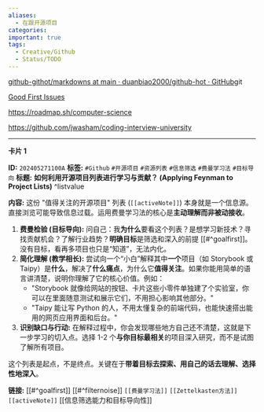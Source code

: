 ```yaml
---
aliases:
  - 在跟开源项目
categories: 
important: true
tags:
  - Creative/Github
  - Status/TODO
---
```


[github-githot/markdowns at main · duanbiao2000/github-hot · GitHub](https://github.com/duanbiao2000/github-hot/tree/main/markdowns)git

[Good First Issues](https://goodfirstissues.com/)

https://roadmap.sh/computer-science

https://github.com/jwasham/coding-interview-university

---

**卡片 1**

**ID:** `202405271100A`
**标签:** `#Github` `#开源项目` `#资源列表` `#信息筛选` `#费曼学习法` `#目标导向`
**标题:** **如何利用开源项目列表进行学习与贡献？ (Applying Feynman to Project Lists)** ^listvalue

**内容:**
这份 "值得关注的开源项目" 列表 (`[[activeNote]]`) 本身就是一个信息源。直接浏览可能导致信息过载。运用费曼学习法的核心是**主动理解而非被动接收**。

1.  **费曼检验 (目标导向):** 问自己：我**为什么**要看这个列表？是想学习新技术？寻找贡献机会？了解行业趋势？**明确目标**是筛选和深入的前提 [[#^goalfirst]]。没有目标，看再多项目也只是“知道”，无法内化。
2.  **简化理解 (教学相长):** 尝试向一个“小白”解释其中**一个**项目（如 Storybook 或 Taipy）是**什么**，解决了**什么痛点**，为什么它**值得关注**。如果你能用简单的语言讲清楚，说明你理解了它的核心价值。例如：
    *   "Storybook 就像给网站的按钮、卡片这些小零件单独建了个实验室，你可以在里面随意测试和展示它们，不用担心影响其他部分。"
    *   "Taipy 能让写 Python 的人，不用太懂复杂的前端代码，也能快速搭出能用的网页应用界面和后台。"
3.  **识别缺口与行动:** 在解释过程中，你会发现哪些地方自己还不清楚，这就是下一步学习的切入点。选择 1-2 个**与你目标最相关**的项目深入研究，而不是试图了解所有项目。

这个列表是起点，不是终点。关键在于**带着目标去探索、用自己的话去理解、选择性地深入**。

**链接:** [[#^goalfirst]] [[#^filternoise]] `[[费曼学习法]]` `[[Zettelkasten方法]]` `[[activeNote]]` [[信息筛选能力和目标导向性]]
